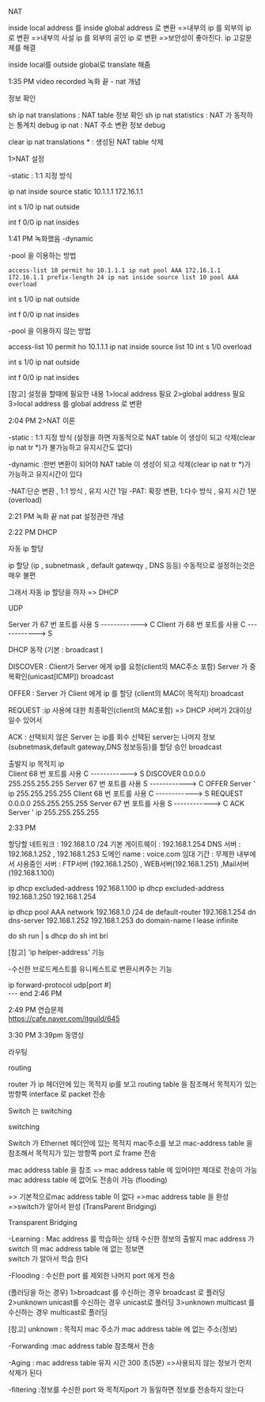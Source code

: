 NAT 

inside local address 를 inside global address 로 변환
=>내부의 ip 를 외부의 ip 로 변환
=>내부의 사설 ip 를 외부의 공인 ip 로 변환
=>보안성이 좋아진다. ip 고갈문제를 해결

inside local를 outside global로 translate 해줌

1:35 PM  video recorded 녹화 끝 - nat 개념


정보 확인

sh ip nat translations  : NAT table 정보 확인
sh ip nat statistics : NAT 가 동작하는 통계치
debug ip nat            : NAT 주소 변환 정보 debug

clear ip nat translations *  : 생성된 NAT table 삭제


1>NAT 설정 


-static  :  1:1  지정 방식 

ip nat inside source static 10.1.1.1  172.16.1.1


int s 1/0
ip nat outside

int f 0/0
ip nat insides


1:41 PM 녹화했음
-dynamic


  -pool 을 이용하는 방법

`access-list 10 permit ho 10.1.1.1
ip nat pool AAA 172.16.1.1 172.16.1.1 prefix-length 24
ip nat inside source list 10 pool AAA overload`


int s 1/0
ip nat outside

int f 0/0
ip nat insides


  -pool 을 이용하지 않는 방법

access-list 10 permit ho 10.1.1.1
ip nat inside source list 10 int s 1/0 overload

int s 1/0
ip nat outside

int f 0/0
ip nat insides


[참고]
설정을 할때에 필요한 내용
1>local address  필요
2>global address 필요
3>local address 를 global address 로 변환


2:04 PM
2>NAT 이론


-static  :  1:1  지정 방식 (설정을 하면 자동적으로 NAT table 이 생성이 되고 삭제(clear ip nat tr *)가 불가능하고 유지시간도 없다)
          

-dynamic :한번 변환이 되어야 NAT table 이 생성이 되고 삭제(clear ip nat tr *)가 가능하고 유지시간이 있다

  -NAT:단순 변환 , 1:1 방식 , 유지 시간 1일
  -PAT: 확장 변환,  1:다수 방식 , 유지 시간 1분 (overload)

2:21 PM  녹화 끝 nat pat 설정관련 개념



2:22 PM
DHCP

자동 ip 할당

ip 할당
(ip , subnetmask , default gatewqy , DNS 등등)
수동적으로 설정하는것은 매우 불편

그래서 자동 ip 할당을 하자  => DHCP


UDP

Server 가 67 번 포트를 사용   S ------------> C
Client 가 68 번 포트를 사용   C ------------> S


DHCP 동작  (기본 : broadcast )


DISCOVER : Client가 Server 에게 ip를 요청(client의 MAC주소 포함) Server 가 중복확인(unicast[ICMP]) broadcast

OFFER : Server 가 Client 에게 ip 를 할당 (client의 MAC이 목적지) broadcast

REQUEST :ip 사용에 대한 최종확인(client의 MAC포함) => DHCP 서버가 2대이상일수 있어서

ACK : 선택되지 않은 Server 는 ip를 회수 
     선택된 server는 나머지 정보(subnetmask,default gateway,DNS 정보등등)를 할당 승인 broadcast

 출발지 ip        목적지 ip		
Client     68 번 포트를 사용   C ------------> S     DISCOVER        0.0.0.0        255.255.255.255
Server    67 번 포트를 사용   S ------------> C     OFFER            Server ' ip     255.255.255.255
Client     68 번 포트를 사용   C ------------> S     REQUEST         0.0.0.0        255.255.255.255
Server    67 번 포트를 사용   S ------------> C     ACK               Server ' ip     255.255.255.255

2:33 PM

할당할 네트워크 : 192.168.1.0  /24 
기본 게이트웨이 : 192.168.1.254 
DNS 서버 : 192.168.1.252  , 192.168.1.253
도메인 name : voice.com
임대 기간 : 무제한 
내부에서 사용중인 서버 : FTP서버 (192.168.1.250) , WEB서버(192.168.1.251) ,Mail서버(192.168.1.100)

ip dhcp excluded-address 192.168.1.100
ip dhcp excluded-address 192.168.1.250 192.168.1.254

ip dhcp pool AAA
network 192.168.1.0 /24
de
default-router 192.168.1.254
dn
dns-server 192.168.1.252 192.168.1.253
do 
domain-name 
l
lease infinite

do sh run | s dhcp
do sh int bri

[참고]
'ip helper-address' 기능

-수신한 브로드케스트를 유니케스트로 변환시켜주는 기능

ip forward-protocol udp[port #]  
--- end 2:46 PM

2:49 PM
연습문제  
https://cafe.naver.com/itguild/645

3:30 PM 3:39pm 동영상

라우팅

routing 

router 가 ip 헤더안에 있는 목적지 ip를 보고 routing table 을 참조해서 
목적지가 있는 방향쪽 interface 로 packet 전송

Switch 는  switching

switching 

Switch 가 Ethernet  헤더안에 있는 목적지 mac주소를 보고  mac-address table 을 참조해서 
목적지가 있는 방향쪽 port 로 frame 전송


mac address table 을 참조
=>  mac address table 에 있어야만 제대로 전송이 가능 
      mac address table 에 없어도 전송이 가능 (flooding)

=> 기본적으로mac address table 이 없다 =>mac address table 을 완성
=>switch가 알아서 완성 (TransParent Bridging)


Transparent Bridging


-Learning : Mac address 를 학습하는 상태
 수신한 정보의 출발지 mac address 가 switch 의 mac address table 에 없는 정보면          
 switch 가 알아서 학습 한다

-Flooding : 수신한 port 를 제외한 나머지 port 에게  전송

(플러딩을 하는 경우)
1>broadcast 를 수신하는 경우 broadcast 로 플러딩
2>unknown unicast를 수신하는 경우 unicast로 플러딩
3>unknown multicast 를 수신하는 경우 multicast로 플러딩    

[참고]
unknown : 목적지 mac 주소가 mac address table 에 없는 주소(정보)


-Forwarding :mac address table 참조해서 전송

-Aging : mac address table 유지 시간 300 초(5분) =>사용되지 않는 정보가 먼저 삭제가 된다


-filtering :정보를 수신한 port 와 목적지port 가 동일하면 정보를 전송하지 않는다
